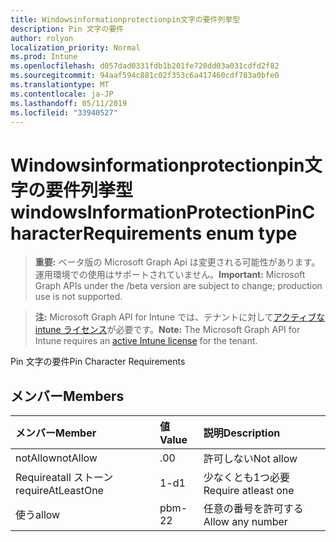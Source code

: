 ```yaml
---
title: Windowsinformationprotectionpin文字の要件列挙型
description: Pin 文字の要件
author: rolyon
localization_priority: Normal
ms.prod: Intune
ms.openlocfilehash: d057dad0331fdb1b201fe720dd03a031cdfd2f82
ms.sourcegitcommit: 94aaf594c881c02f353c6a417460cdf783a0bfe0
ms.translationtype: MT
ms.contentlocale: ja-JP
ms.lasthandoff: 05/11/2019
ms.locfileid: "33940527"
---
```

# <a name="windowsinformationprotectionpincharacterrequirements-enum-type"></a><span data-ttu-id="3626e-103">Windowsinformationprotectionpin文字の要件列挙型</span><span class="sxs-lookup"><span data-stu-id="3626e-103">windowsInformationProtectionPinCharacterRequirements enum type</span></span>

> <span data-ttu-id="3626e-104">**重要:** ベータ版の Microsoft Graph Api は変更される可能性があります。運用環境での使用はサポートされていません。</span><span class="sxs-lookup"><span data-stu-id="3626e-104">**Important:** Microsoft Graph APIs under the /beta version are subject to change; production use is not supported.</span></span>

> <span data-ttu-id="3626e-105">**注:** Microsoft Graph API for Intune では、テナントに対して[アクティブな intune ライセンス](https://go.microsoft.com/fwlink/?linkid=839381)が必要です。</span><span class="sxs-lookup"><span data-stu-id="3626e-105">**Note:** The Microsoft Graph API for Intune requires an [active Intune license](https://go.microsoft.com/fwlink/?linkid=839381) for the tenant.</span></span>

<span data-ttu-id="3626e-106">Pin 文字の要件</span><span class="sxs-lookup"><span data-stu-id="3626e-106">Pin Character Requirements</span></span>

## <a name="members"></a><span data-ttu-id="3626e-107">メンバー</span><span class="sxs-lookup"><span data-stu-id="3626e-107">Members</span></span>
|<span data-ttu-id="3626e-108">メンバー</span><span class="sxs-lookup"><span data-stu-id="3626e-108">Member</span></span>|<span data-ttu-id="3626e-109">値</span><span class="sxs-lookup"><span data-stu-id="3626e-109">Value</span></span>|<span data-ttu-id="3626e-110">説明</span><span class="sxs-lookup"><span data-stu-id="3626e-110">Description</span></span>|
|:---|:---|:---|
|<span data-ttu-id="3626e-111">notAllow</span><span class="sxs-lookup"><span data-stu-id="3626e-111">notAllow</span></span>|<span data-ttu-id="3626e-112">.0</span><span class="sxs-lookup"><span data-stu-id="3626e-112">0</span></span>|<span data-ttu-id="3626e-113">許可しない</span><span class="sxs-lookup"><span data-stu-id="3626e-113">Not allow</span></span>|
|<span data-ttu-id="3626e-114">Requireatall ストーン</span><span class="sxs-lookup"><span data-stu-id="3626e-114">requireAtLeastOne</span></span>|<span data-ttu-id="3626e-115">1-d</span><span class="sxs-lookup"><span data-stu-id="3626e-115">1</span></span>|<span data-ttu-id="3626e-116">少なくとも1つ必要</span><span class="sxs-lookup"><span data-stu-id="3626e-116">Require atleast one</span></span>|
|<span data-ttu-id="3626e-117">使う</span><span class="sxs-lookup"><span data-stu-id="3626e-117">allow</span></span>|<span data-ttu-id="3626e-118">pbm-2</span><span class="sxs-lookup"><span data-stu-id="3626e-118">2</span></span>|<span data-ttu-id="3626e-119">任意の番号を許可する</span><span class="sxs-lookup"><span data-stu-id="3626e-119">Allow any number</span></span>|




